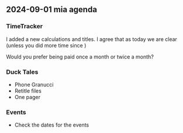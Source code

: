 ## 2024-09-01 mia agenda

### TimeTracker

I added a new calculations and titles. I agree that as today we are clear (unless you did more time since )

Would you prefer being paid once a month or twice a month?

### Duck Tales

* Phone Granucci
* Retitle files
* One pager

### Events

* Check the dates for the events

